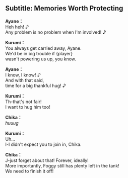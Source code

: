 # 

  
## Subtitle: Memories Worth Protecting
  
**Ayane：**  
Heh heh! ♪  
Any problem is no problem when I'm involved! ♪  
  
**Kurumi：**  
You always get carried away, Ayane.  
We'd be in big trouble if {player}  
wasn't powering us up, you know.  
  
**Ayane：**  
I know, I know! ♪  
And with that said,  
time for a big thankful hug! ♪  
  
**Kurumi：**  
Th-that's not fair!  
I want to hug him too!  
  
**Chika：**  
*huuug*  
  
**Kurumi：**  
Uh...  
I-I didn't expect you to join in, Chika.  
  
**Chika：**  
J-just forget about that! Forever, ideally!  
More importantly, Foggy still has plenty left in the tank!  
We need to finish it off!  
